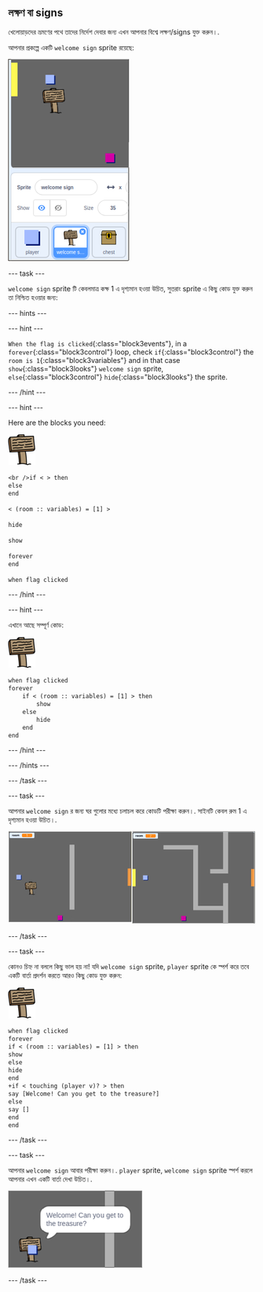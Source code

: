 ## লক্ষণ বা signs

খেলোয়াড়দের ভ্রমণের পথে তাদের নির্দেশ দেবার জন্য এখন আপনার বিশ্বে লক্ষণ/signs যুক্ত করুন।.

আপনার প্রকল্পে একটি `welcome sign` sprite রয়েছে:

![screenshot](images/world-sign.png)

--- task ---

`welcome sign` sprite টি কেবলমাত্র কক্ষ 1 এ দৃশ্যমান হওয়া উচিত, সুতরাং sprite এ কিছু কোড যুক্ত করুন তা নিশ্চিত হওয়ার জন্য:

--- hints ---


--- hint ---

`When the flag is clicked`{:class="block3events"}, in a `forever`{:class="block3control"} loop, check `if`{:class="block3control"} the `room is 1`{:class="block3variables"} and in that case `show`{:class="block3looks"} `welcome sign` sprite, `else`{:class="block3control"} `hide`{:class="block3looks"} the sprite.

--- /hint ---

--- hint ---

Here are the blocks you need:

![sign](images/sign.png)

```blocks3
<br />if < > then
else
end

< (room :: variables) = [1] >

hide

show

forever
end

when flag clicked

```

--- /hint ---

--- hint ---

এখানে আছে সম্পূর্ণ কোড:

![sign](images/sign.png)

```blocks3
when flag clicked
forever
    if < (room :: variables) = [1] > then
        show
    else
        hide
    end
end
```

--- /hint ---

--- /hints ---

--- /task ---

--- task ---

আপনার `welcome sign` র জন্য ঘর গুলোর মধ্যে চলাচল করে কোডটি পরীক্ষা করুন।. সাইনটি কেবল রুম 1 এ দৃশ্যমান হওয়া উচিত।.

![screenshot](images/world-sign-test.png)

--- /task ---

--- task ---

কোনও চিহ্ন না বললে কিছু ভাল হয় না! যদি `welcome sign` sprite, `player` sprite কে স্পর্শ করে তবে একটি বার্তা প্রদর্শন করতে আরও কিছু কোড যুক্ত করুন:

![sign](images/sign.png)

```blocks3
when flag clicked
forever
if < (room :: variables) = [1] > then
show
else
hide
end
+if < touching (player v)? > then
say [Welcome! Can you get to the treasure?]
else
say []
end
end
```

--- /task ---

--- task ---

আপনার `welcome sign` আবার পরীক্ষা করুন।. `player` sprite, `welcome sign` sprite স্পর্শ করলে আপনার এখন একটি বার্তা দেখা উচিত।.

![screenshot](images/world-sign-test2.png)

--- /task ---